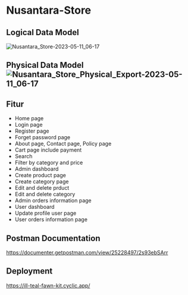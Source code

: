 # Nusantara-Store

## Logical Data Model

![Nusantara_Store-2023-05-11_06-17](https://github.com/dimss113/Nusantara-Store/assets/89715780/36af7aa4-9880-4764-a23f-152fe3f01bc8)


## Physical Data Model![Nusantara_Store_Physical_Export-2023-05-11_06-17](https://github.com/dimss113/Nusantara-Store/assets/89715780/9298e2cf-7db2-417e-9268-1880cb24968b)

## Fitur
- Home page
- Login page
- Register page
- Forget password page
- About page, Contact page, Policy page
- Cart page include payment
- Search
- Filter by category and price
- Admin dashboard
- Create product page
- Create category page 
- Edit and delete prduct
- Edit and delete category
- Admin orders information page
- User dashboard
- Update profile user page
- User orders information page 


## Postman Documentation
https://documenter.getpostman.com/view/25228497/2s93ebSArr

## Deployment

https://ill-teal-fawn-kit.cyclic.app/
